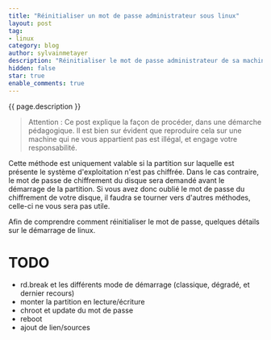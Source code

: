 ```yaml
---
title: "Réinitialiser un mot de passe administrateur sous linux"
layout: post
tag:
- linux
category: blog
author: sylvainmetayer
description: "Réinitialiser le mot de passe administrateur de sa machine Linux peut parfois être nécessaire, dans le cas d'un oubli par exemple."
hidden: false
star: true
enable_comments: true
---
```


{{ page.description }}

> Attention : Ce post explique la façon de procéder, dans une démarche pédagogique. Il est bien sur évident que reproduire cela sur une machine qui ne vous appartient pas est illégal, et engage votre responsabilité.

Cette méthode est uniquement valable si la partition sur laquelle est présente le système d'exploitation n'est pas chiffrée. Dans le cas contraire, le mot de passe de chiffrement du disque sera demandé avant le démarrage de la partition. Si vous avez donc oublié le mot de passe du chiffrement de votre disque, il faudra se tourner vers d'autres méthodes, celle-ci ne vous sera pas utile.

Afin de comprendre comment réinitialiser le mot de passe, quelques détails sur le démarrage de linux.

# TODO

- rd.break et les différents mode de démarrage (classique, dégradé, et dernier recours)
- monter la partition en lecture/écriture
- chroot et update du mot de passe
- reboot
- ajout de lien/sources
